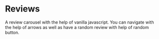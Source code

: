 # Reviews
A review carousel with the help of vanilla javascript. You can navigate with the help of arrows as well as have a random review with help of random button. 

